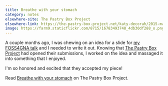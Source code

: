 ```yaml
---
title: Breathe with your stomach
category: notes
elsewhere-site: The Pastry Box Project
elsewhere-link: https://the-pastry-box-project.net/katy-decorah/2015-march-29
image: https://farm9.staticflickr.com/8715/16783493748_4db30df288_o.png
---
```


A couple months ago, I was chewing on an idea for a slide for [my FOSS4GNA talk](/code/writing-for-everyone/) and I needed to write it out. Knowing that [The Pastry Box Project](https://the-pastry-box-project.net/) had opened their submissions, I worked on the idea and massaged it into something that I enjoyed.

I'm so honored and excited that they accepted my piece!

Read [Breathe with your stomach](https://the-pastry-box-project.net/katy-decorah/2015-march-29) on The Pastry Box Project.
